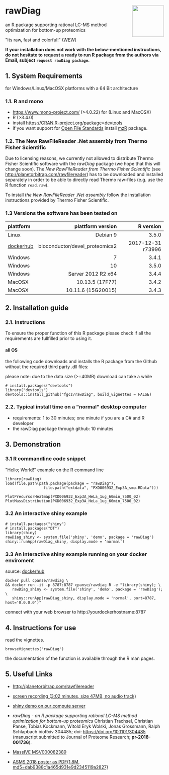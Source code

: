 # rawDiag <img src="https://user-images.githubusercontent.com/12233339/39515832-84b561ea-4dfb-11e8-9411-276bc6fb71d6.png" align="right" width="100px" />

an R package supporting rational LC-MS method optimization for bottom-up proteomics

"Its raw, fast and colorful!" [(WEW)](https://github.com/wolski)


**If your installation does not work with the below-mentioned instructions, do not hesitate to request a ready to run R package from the authors via Email, subject `request rawDiag package`.**


## 1. System Requirements  
for Windows/Linux/MacOSX platforms with a 64 Bit architecture


### 1.1. R and mono

- https://www.mono-project.com/ (>4.0.22) for (Linux and MacOSX)
- R (>3.4.0)
- install https://CRAN.R-project.org/package=devtools
- if you want support for [Open File Standards](http://www.psidev.info/) install [mzR](http://bioconductor.org/packages/mzR/) package. 

### 1.2. The New RawFileReader .Net assembly from Thermo Fisher Scientific

Due to licensing reasons, we currently not allowed to distribute Thermo Fisher Scientific software with the *rawDiag* package (we hope that this will change soon).
The *New RawFileReader from Thermo Fisher Scientific* (see http://planetorbitrap.com/rawfilereader)
has to be downloaded and installed separately in order to be able to directly read Thermo raw-files (e.g. use the R function `read.raw`).

To install *the New RawFileReader .Net assembly* follow the installation instructions provided by Thermo Fisher Scientific.


### 1.3 Versions the software has been tested on

|plattform|plattform version|R version|
| :------- |---------------:| -------:|
|Linux     | Debian 9 | 3.5.0 |
|[dockerhub](https://hub.docker.com/r/cpanse/rawdiag) | bioconductor/devel_proteomics2| 2017-12-31 r73996 |
|Windows   | 7 | 3.4.1 |
|Windows   | 10 | 3.5.0 |
|Windows   | Server 2012 R2 x64 | 3.4.4|
|MacOSX    | 10.13.5 (17F77)|3.4.2|
|MacOSX    | 10.11.6 (15G20015)|3.4.3 |

## 2. Installation guide

### 2.1. Instructions
To ensure the proper function of this R package please check if all the requirements are fullfilled prior to using it.

#### all OS

the following code downloads and installs the R package from the Github without the required third party .dll files:

please note: due to the data size (>=40MB) download can take a while
```{r}
# install.packages("devtools")
library("devtools")
devtools::install_github("fgcz/rawDiag", build_vignettes = FALSE)
```


### 2.2. Typical install time on a "normal" desktop computer

* requirements: 1 to 30 minutes; one minute if you are a C# and R developer
* the rawDiag package through github: 10 minutes 

## 3. Demonstration

### 3.1 R commandline code snippet

"Hello; World!" example on the R command line

```{r}
library(rawDiag)
load(file.path(path.package(package = "rawDiag"),
                 file.path("extdata", "PXD006932_Exp3A_smp.RData")))
                 
PlotPrecursorHeatmap(PXD006932_Exp3A_HeLa_1ug_60min_7500_02)
PlotMassDistribution(PXD006932_Exp3A_HeLa_1ug_60min_7500_02)
```

### 3.2 An interactive shiny example

```{r}
# install.packages("shiny")
# install.packages("DT")
library(shiny)
rawDiag_shiny <- system.file('shiny', 'demo', package = 'rawDiag')
shiny::runApp(rawDiag_shiny, display.mode = 'normal')
```

### 3.3 An interactive shiny example running on your docker enviroment

source: [dockerhub](https://hub.docker.com/r/cpanse/rawdiag/)

```
docker pull cpanse/rawdiag \
&& docker run -it -p 8787:8787 cpanse/rawdiag R -e "library(shiny); \
   rawDiag_shiny <- system.file('shiny', 'demo', package = 'rawDiag'); \
   shiny::runApp(rawDiag_shiny, display.mode = 'normal', port=8787, host='0.0.0.0')"
```

connect with your web browser to http://yourdockerhostname:8787

## 4. Instructions for use

read the vignettes.

```{r}
browseVignettes('rawDiag')
```

the documentation of the function is available through the R man pages.

## 5. Useful Links
- http://planetorbitrap.com/rawfilereader
- [screen recording (3:02 minutes, size 47MB, no audio track)](http://fgcz-ms.uzh.ch/~cpanse/PAPERS/pr-2018-001736.mov)
- [shiny demo on our compute server](http://fgcz-ms-shiny.uzh.ch:8080/rawDiag-demo/)
- *rawDiag - an R package supporting rational LC-MS method optimization for bottom-up proteomics*
Christian Trachsel, Christian Panse, Tobias Kockmann, Witold Eryk Wolski, Jonas Grossmann, Ralph Schlapbach
bioRxiv 304485; doi: https://doi.org/10.1101/304485
(manuscript submitted to Journal of Proteome Research; **pr-2018-001736**).

- [MassIVE MSV000082389](https://massive.ucsd.edu/ProteoSAFe/dataset.jsp?task=b231e78d674345798ebe50e46a9a3a93)

- [ASMS 2018 poster as PDF(1.8M, md5=dab9388c1a465d931e9d2345119a2827)](http://fgcz-ms.uzh.ch/~cpanse/ASMS2018_ID291250.pdf)
